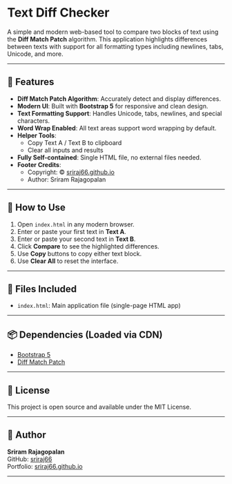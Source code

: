 # Text Diff Checker

A simple and modern web-based tool to compare two blocks of text using the **Diff Match Patch** algorithm. This application highlights differences between texts with support for all formatting types including newlines, tabs, Unicode, and more.

---

## 🌟 Features

- **Diff Match Patch Algorithm**: Accurately detect and display differences.
- **Modern UI**: Built with **Bootstrap 5** for responsive and clean design.
- **Text Formatting Support**: Handles Unicode, tabs, newlines, and special characters.
- **Word Wrap Enabled**: All text areas support word wrapping by default.
- **Helper Tools**:
  - Copy Text A / Text B to clipboard
  - Clear all inputs and results
- **Fully Self-contained**: Single HTML file, no external files needed.
- **Footer Credits**:
  - Copyright: © [sriraj66.github.io](https://sriraj66.github.io)
  - Author: Sriram Rajagopalan

---

## 🔧 How to Use

1. Open `index.html` in any modern browser.
2. Enter or paste your first text in **Text A**.
3. Enter or paste your second text in **Text B**.
4. Click **Compare** to see the highlighted differences.
5. Use **Copy** buttons to copy either text block.
6. Use **Clear All** to reset the interface.

---

## 📁 Files Included

- `index.html`: Main application file (single-page HTML app)

---

## 📦 Dependencies (Loaded via CDN)

- [Bootstrap 5](https://getbootstrap.com/)
- [Diff Match Patch](https://code.google.com/archive/p/diff-match-patch/)

---

## 📄 License

This project is open source and available under the MIT License.

---

## 👤 Author

**Sriram Rajagopalan**  
GitHub: [sriraj66](https://github.com/sriraj66)  
Portfolio: [sriraj66.github.io](https://sriraj66.github.io)

---
